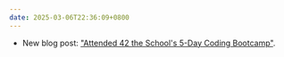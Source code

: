 ```yaml
---
date: 2025-03-06T22:36:09+0800
---
```


* New blog post: ["Attended 42 the School's 5-Day Coding Bootcamp"](/blog/posts/2025-03-06-attended-42-discovery-piscine).